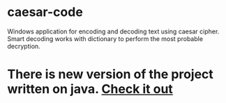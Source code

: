 # caesar-code
Windows application for encoding and decoding text using caesar cipher. Smart decoding works with dictionary to perform the most probable decryption.

# There is new version of the project written on java. [Check it out](https://github.com/DEsimas/caesar-cipher)
